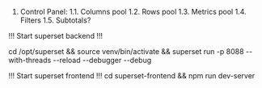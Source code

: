 1. Control Panel:
    1.1. Columns pool
    1.2. Rows pool
    1.3. Metrics pool
    1.4. Filters
    1.5. Subtotals?


!!! Start superset backend !!!

cd /opt/superset && source venv/bin/activate && superset run -p 8088 --with-threads --reload --debugger --debug



!!! Start superset frontend !!!
cd superset-frontend && npm run dev-server